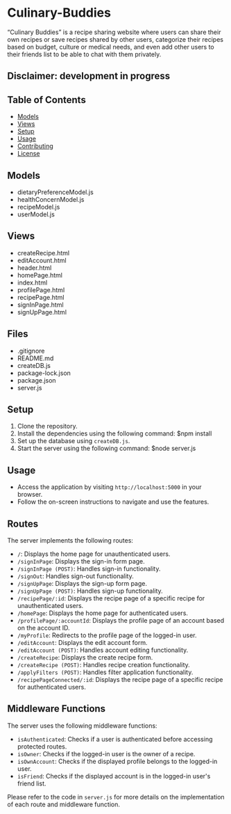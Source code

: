 # Culinary-Buddies

“Culinary Buddies” is a recipe sharing website where users can share their own recipes or save recipes shared by
other users, categorize their recipes based on budget, culture or medical needs, and even add other users to their
friends list to be able to chat with them privately.

## Disclaimer: development in progress

## Table of Contents

- [Models](#models)
- [Views](#views)
- [Setup](#setup)
- [Usage](#usage)
- [Contributing](#contributing)
- [License](#license)

## Models

- dietaryPreferenceModel.js
- healthConcernModel.js
- recipeModel.js
- userModel.js

## Views

- createRecipe.html
- editAccount.html
- header.html
- homePage.html
- index.html
- profilePage.html
- recipePage.html
- signInPage.html
- signUpPage.html

## Files

- .gitignore
- README.md
- createDB.js
- package-lock.json
- package.json
- server.js

## Setup

1. Clone the repository.
2. Install the dependencies using the following command: $npm install
3. Set up the database using `createDB.js`.
4. Start the server using the following command: $node server.js


## Usage

- Access the application by visiting `http://localhost:5000` in your browser.
- Follow the on-screen instructions to navigate and use the features.

## Routes

The server implements the following routes:

- `/`: Displays the home page for unauthenticated users.
- `/signInPage`: Displays the sign-in form page.
- `/signInPage (POST)`: Handles sign-in functionality.
- `/signOut`: Handles sign-out functionality.
- `/signUpPage`: Displays the sign-up form page.
- `/signUpPage (POST)`: Handles sign-up functionality.
- `/recipePage/:id`: Displays the recipe page of a specific recipe for unauthenticated users.
- `/homePage`: Displays the home page for authenticated users.
- `/profilePage/:accountId`: Displays the profile page of an account based on the account ID.
- `/myProfile`: Redirects to the profile page of the logged-in user.
- `/editAccount`: Displays the edit account form.
- `/editAccount (POST)`: Handles account editing functionality.
- `/createRecipe`: Displays the create recipe form.
- `/createRecipe (POST)`: Handles recipe creation functionality.
- `/applyFilters (POST)`: Handles filter application functionality.
- `/recipePageConnected/:id`: Displays the recipe page of a specific recipe for authenticated users.

## Middleware Functions

The server uses the following middleware functions:

- `isAuthenticated`: Checks if a user is authenticated before accessing protected routes.
- `isOwner`: Checks if the logged-in user is the owner of a recipe.
- `isOwnAccount`: Checks if the displayed profile belongs to the logged-in user.
- `isFriend`: Checks if the displayed account is in the logged-in user's friend list.

Please refer to the code in `server.js` for more details on the implementation of each route and middleware function.





